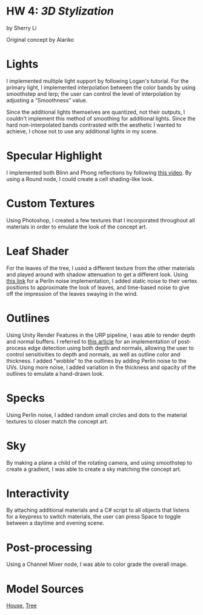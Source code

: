 # HW 4: *3D Stylization*

by Sherry Li


Original concept by Alariko

# Lights
I implemented multiple light support by following Logan's tutorial. For the primary light, I  implemented interpolation between the color bands by using smoothstep and lerp; the user can control the level of interpolation by adjusting a “Smoothness” value. 

Since the additional lights themselves are quantized, not their outputs, I couldn't implement this method of smoothing for additional lights. Since the hard non-interpolated bands contrasted with the aesthetic I wanted to achieve, I chose not to use any additional lights in my scene.

# Specular Highlight
I implemented both Blinn and Phong reflections by following [this video](https://www.youtube.com/watch?v=B56z6st6U8E). By using a Round node, I could create a cell shading-like look.

# Custom Textures
Using Photoshop, I created a few textures that I incorporated throughout all materials in order to emulate the look of the concept art.

# Leaf Shader
For the leaves of the tree, I used a different texture from the other materials and played around with shadow attenuation to get a different look. Using [this link](https://www.shadertoy.com/view/DsK3W1) for a Perlin noise implementation, I added static noise to their vertex positions to approximate the look of leaves, and time-based noise to give off the impression of the leaves swaying in the wind.

# Outlines
Using Unity Render Features in the URP pipeline, I was able to render depth and normal buffers. I referred to [this article](https://ameye.dev/notes/edge-detection-outlines/) for an implementation of post-process edge detection using both depth and normals, allowing the user to control sensitivities to depth and normals, as well as outline color and thickness. I added "wobble" to the outlines by adding Perlin noise to the UVs. Using more noise, I added variation in the thickness and opacity of the outlines to emulate a hand-drawn look.

# Specks
Using Perlin noise, I added random small circles and dots to the material textures to closer match the concept art.

# Sky
By making a plane a child of the rotating camera, and using smoothstep to create a gradient, I was able to create a sky matching the concept art.

# Interactivity
By attaching additional materials and a C# script to all objects that listens for a keypress to switch materials, the user can press Space to toggle between a daytime and evening scene.

# Post-processing
Using a Channel Mixer node, I was able to color grade the overall image.

# Model Sources
[House](https://sketchfab.com/3d-models/house-low-poly-3f2431b6c0a8440a87ec0fb1f40798e2),
[Tree](https://sketchfab.com/3d-models/low-poly-tree-5ae59f0c15f447598c80db1f623a1355)



